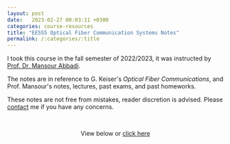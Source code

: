 ```yaml
---
layout: post
date:   2023-02-27 00:03:11 +0300
categories: course-resources
title: "EE555 Optical Fiber Communication Systems Notes"
permalink: /:categories/:title
---
```


I took this course in the fall semester of 2022/2023, it was instructed by [Prof. Dr. Mansour Abbadi](https://www.just.edu.jo/eportfolio/Pages/Default.aspx?email=mabbadi).

The notes are in reference to G. Keiser's _Optical Fiber Communications_, and Prof. Mansour's notes, lectures, past exams, and past homeworks.

These notes are not free from mistakes, reader discretion is advised. Please [contact](/contact/) me if you have any concerns.

<p>&nbsp;</p>

<p style="text-align:center;">View below or <a href="/assets/pdf/ee555_notes.pdf">
click here</a></p>

<div style="text-align: center; margin-top: -10px">
<object data="/assets/pdf/ee555_notes.pdf" width="100%" height="1080" type="application/pdf"></object>
</div>